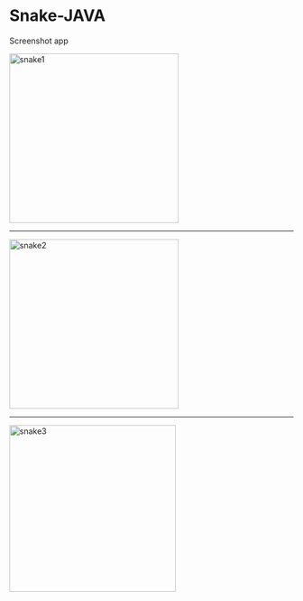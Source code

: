 # Snake-JAVA

Screenshot app

<img width="300" alt="snake1" src="https://user-images.githubusercontent.com/52525583/64907769-2eaf0900-d6f7-11e9-9100-cbd721c1b6dc.png">

----------------------------------------------------------------------------------------------------------------------------------------

<img width="300" alt="snake2" src="https://user-images.githubusercontent.com/52525583/64907770-2fe03600-d6f7-11e9-9e69-a59f535a303b.png">

----------------------------------------------------------------------------------------------------------------------------------------

<img width="295" alt="snake3" src="https://user-images.githubusercontent.com/52525583/64907772-3078cc80-d6f7-11e9-8763-466a6867000c.png">

